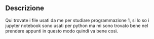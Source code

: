 Descrizione
--

Qui trovate i file usati da me per studiare programmazione 1, si lo so i jupyter notebook sono usati per python ma mi sono trovato bene nel prendere appunti in questo modo quindi va bene così.
